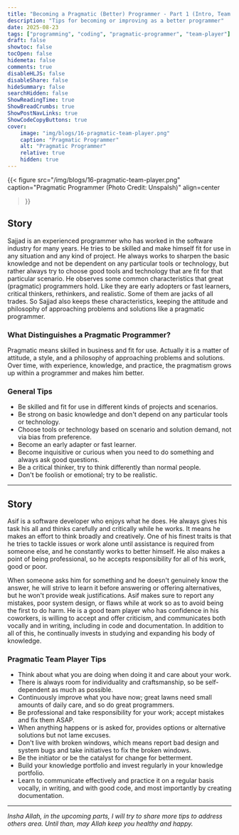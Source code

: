 ```yaml
---
title: "Becoming a Pragmatic (Better) Programmer - Part 1 (Intro, Team Player)"
description: "Tips for becoming or improving as a better programmer"
date: 2025-08-23
tags: ["programming", "coding", "pragmatic-programmer", "team-player"]
draft: false
showtoc: false
tocOpen: false
hidemeta: false
comments: true
disableHLJS: false
disableShare: false
hideSummary: false
searchHidden: false
ShowReadingTime: true
ShowBreadCrumbs: true
ShowPostNavLinks: true
ShowCodeCopyButtons: true
cover:
    image: "img/blogs/16-pragmatic-team-player.png"
    caption: "Pragmatic Programmer"
    alt: "Pragmatic Programmer"
    relative: true
    hidden: true
---
```


{{< figure
    src="/img/blogs/16-pragmatic-team-player.png"
    caption="Pragmatic Programmer (Photo Credit: Unspalsh)"
    align=center
>}}

## Story
Sajjad is an experienced programmer who has worked in the software industry for many years. He tries to be skilled and make himself fit for use in any situation and any kind of project. He always works to sharpen the basic knowledge and not be dependent on any particular tools or technology, but rather always try to choose good tools and technology that are fit for that particular scenario. He observes some common characteristics that great (pragmatic) programmers hold. Like they are early adopters or fast learners, critical thinkers, rethinkers, and realistic. Some of them are jacks of all trades. So Sajjad also keeps these characteristics, keeping the attitude and philosophy of approaching problems and solutions like a pragmatic programmer.

### What Distinguishes a Pragmatic Programmer?
Pragmatic means skilled in business and fit for use. Actually it is a matter of attitude, a style, and a philosophy of approaching problems and solutions. Over time, with experience, knowledge, and practice, the pragmatism grows up within a programmer and makes him better.

### General Tips
- Be skilled and fit for use in different kinds of projects and scenarios.
- Be strong on basic knowledge and don't depend on any particular tools or technology.
- Choose tools or technology based on scenario and solution demand, not via bias from preference. 
- Become an early adapter or fast learner.
- Become inquisitive or curious when you need to do something and always ask good questions.
- Be a critical thinker, try to think differently than normal people.
- Don't be foolish or emotional; try to be realistic.

---

## Story
Asif is a software developer who enjoys what he does. He always gives his task his all and thinks carefully and critically while he works. It means he makes an effort to think broadly and creatively. One of his finest traits is that he tries to tackle issues or work alone until assistance is required from someone else, and he constantly works to better himself. He also makes a point of being professional, so he accepts responsibility for all of his work, good or poor. 

When someone asks him for something and he doesn't genuinely know the answer, he will strive to learn it before answering or offering alternatives, but he won't provide weak justifications. Asif makes sure to report any mistakes, poor system design, or flaws while at work so as to avoid being the first to do harm. He is a good team player who has confidence in his coworkers, is willing to accept and offer criticism, and communicates both vocally and in writing, including in code and documentation. In addition to all of this, he continually invests in studying and expanding his body of knowledge.

### Pragmatic Team Player Tips
- Think about what you are doing when doing it and care about your work.
- There is always room for individuality and craftsmanship, so be self-dependent as much as possible.
- Continuously improve what you have now; great lawns need small amounts of daily care, and so do great programmers.
- Be professional and take responsibility for your work; accept mistakes and fix them ASAP.
- When anything happens or is asked for, provides options or alternative solutions but not lame excuses.
- Don't live with broken windows, which means report bad design and system bugs and take initiatives to fix the broken windows.
- Be the initiator or be the catalyst for change for betterment.
- Build your knowledge portfolio and invest regularly in your knowledge portfolio.
- Learn to communicate effectively and practice it on a regular basis vocally, in writing, and with good code, and most importantly by creating documentation.

---

*Insha Allah, in the upcoming parts, I will try to share more tips to address others area. Until than, may Allah keep you healthy and happy.*